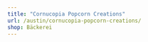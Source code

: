 ```yaml
---
title: "Cornucopia Popcorn Creations"
url: /austin/cornucopia-popcorn-creations/
shop: Bäckerei
---
```

